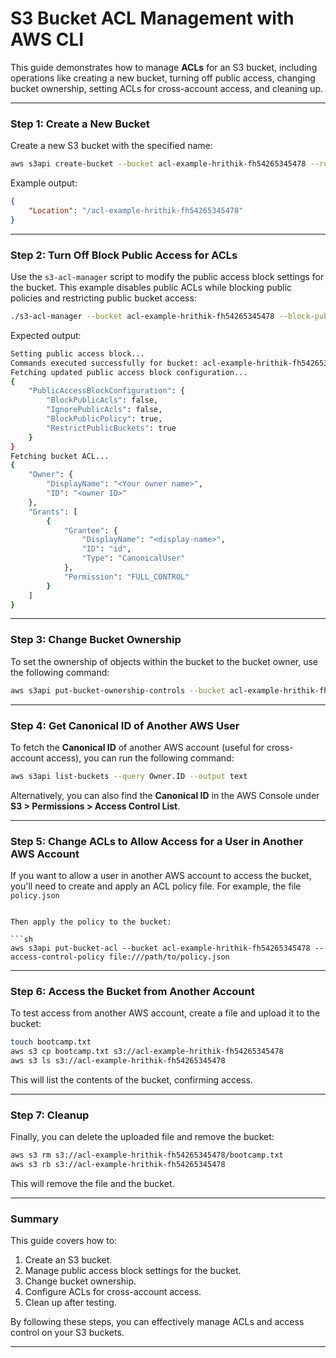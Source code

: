 
# S3 Bucket ACL Management with AWS CLI

This guide demonstrates how to manage **ACLs** for an S3 bucket, including operations like creating a new bucket, turning off public access, changing bucket ownership, setting ACLs for cross-account access, and cleaning up.

---

### **Step 1: Create a New Bucket**

Create a new S3 bucket with the specified name:

```bash
aws s3api create-bucket --bucket acl-example-hrithik-fh54265345478 --region us-east-1
```

Example output:

```json
{
    "Location": "/acl-example-hrithik-fh54265345478"
}
```

---

### **Step 2: Turn Off Block Public Access for ACLs**

Use the `s3-acl-manager` script to modify the public access block settings for the bucket. This example disables public ACLs while blocking public policies and restricting public bucket access:

```bash
./s3-acl-manager --bucket acl-example-hrithik-fh54265345478 --block-public-acls false --ignore-public-acls false --block-public-policy true --restrict-public-buckets true
```

Expected output:

```bash
Setting public access block...
Commands executed successfully for bucket: acl-example-hrithik-fh54265345478
Fetching updated public access block configuration...
{
    "PublicAccessBlockConfiguration": {
        "BlockPublicAcls": false,
        "IgnorePublicAcls": false,
        "BlockPublicPolicy": true,
        "RestrictPublicBuckets": true
    }
}
Fetching bucket ACL...
{
    "Owner": {
        "DisplayName": "<Your owner name>",
        "ID": "<owner ID>"
    },
    "Grants": [
        {
            "Grantee": {
                "DisplayName": "<display-name>",
                "ID": "id",
                "Type": "CanonicalUser"
            },
            "Permission": "FULL_CONTROL"
        }
    ]
}
```

---

### **Step 3: Change Bucket Ownership**

To set the ownership of objects within the bucket to the bucket owner, use the following command:

```sh
aws s3api put-bucket-ownership-controls --bucket acl-example-hrithik-fh54265345478 --ownership-controls="Rules=[{ObjectOwnership=BucketOwnerPreferred}]"
```

---

### **Step 4: Get Canonical ID of Another AWS User**

To fetch the **Canonical ID** of another AWS account (useful for cross-account access), you can run the following command:

```sh
aws s3api list-buckets --query Owner.ID --output text
```

Alternatively, you can also find the **Canonical ID** in the AWS Console under **S3 > Permissions > Access Control List**.

---

### **Step 5: Change ACLs to Allow Access for a User in Another AWS Account**

If you want to allow a user in another AWS account to access the bucket, you'll need to create and apply an ACL policy file. For example, the file `policy.json`
```

Then apply the policy to the bucket:

```sh
aws s3api put-bucket-acl --bucket acl-example-hrithik-fh54265345478 --access-control-policy file:///path/to/policy.json
```

---

### **Step 6: Access the Bucket from Another Account**

To test access from another AWS account, create a file and upload it to the bucket:

```sh
touch bootcamp.txt
aws s3 cp bootcamp.txt s3://acl-example-hrithik-fh54265345478
aws s3 ls s3://acl-example-hrithik-fh54265345478
```

This will list the contents of the bucket, confirming access.

---

### **Step 7: Cleanup**

Finally, you can delete the uploaded file and remove the bucket:

```sh
aws s3 rm s3://acl-example-hrithik-fh54265345478/bootcamp.txt
aws s3 rb s3://acl-example-hrithik-fh54265345478
```

This will remove the file and the bucket.

---

### Summary

This guide covers how to:
1. Create an S3 bucket.
2. Manage public access block settings for the bucket.
3. Change bucket ownership.
4. Configure ACLs for cross-account access.
5. Clean up after testing.

By following these steps, you can effectively manage ACLs and access control on your S3 buckets.

---
